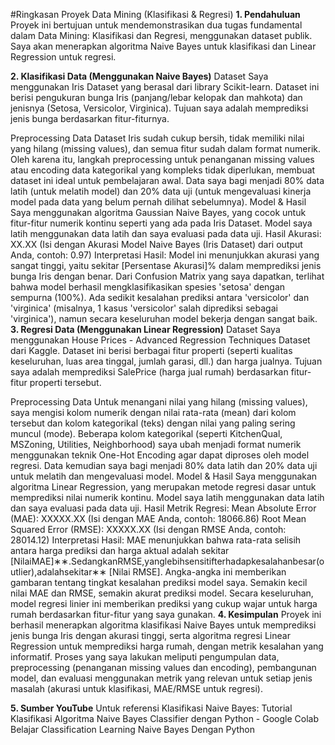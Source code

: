 #Ringkasan Proyek Data Mining (Klasifikasi & Regresi)
**1. Pendahuluan**
Proyek ini bertujuan untuk mendemonstrasikan dua tugas fundamental dalam Data Mining: Klasifikasi dan Regresi, menggunakan dataset publik. Saya akan menerapkan algoritma Naive Bayes untuk klasifikasi dan Linear Regression untuk regresi.

**2. Klasifikasi Data (Menggunakan Naive Bayes)**
Dataset
Saya menggunakan Iris Dataset yang berasal dari library Scikit-learn. Dataset ini berisi pengukuran bunga Iris (panjang/lebar kelopak dan mahkota) dan jenisnya (Setosa, Versicolor, Virginica). Tujuan saya adalah memprediksi jenis bunga berdasarkan fitur-fiturnya.

Preprocessing Data
Dataset Iris sudah cukup bersih, tidak memiliki nilai yang hilang (missing values), dan semua fitur sudah dalam format numerik. Oleh karena itu, langkah preprocessing untuk penanganan missing values atau encoding data kategorikal yang kompleks tidak diperlukan, membuat dataset ini ideal untuk pembelajaran awal.
Data saya bagi menjadi 80% data latih (untuk melatih model) dan 20% data uji (untuk mengevaluasi kinerja model pada data yang belum pernah dilihat sebelumnya).
Model & Hasil
Saya menggunakan algoritma Gaussian Naive Bayes, yang cocok untuk fitur-fitur numerik kontinu seperti yang ada pada Iris Dataset.
Model saya latih menggunakan data latih dan saya evaluasi pada data uji.
Hasil Akurasi: XX.XX (Isi dengan Akurasi Model Naive Bayes (Iris Dataset) dari output Anda, contoh: 0.97)
Interpretasi Hasil: Model ini menunjukkan akurasi yang sangat tinggi, yaitu sekitar [Persentase Akurasi]% dalam memprediksi jenis bunga Iris dengan benar. Dari Confusion Matrix yang saya dapatkan, terlihat bahwa model berhasil mengklasifikasikan spesies 'setosa' dengan sempurna (100%). Ada sedikit kesalahan prediksi antara 'versicolor' dan 'virginica' (misalnya, 1 kasus 'versicolor' salah diprediksi sebagai 'virginica'), namun secara keseluruhan model bekerja dengan sangat baik.
**3. Regresi Data (Menggunakan Linear Regression)**
Dataset
Saya menggunakan House Prices - Advanced Regression Techniques Dataset dari Kaggle. Dataset ini berisi berbagai fitur properti (seperti kualitas keseluruhan, luas area tinggal, jumlah garasi, dll.) dan harga jualnya. Tujuan saya adalah memprediksi SalePrice (harga jual rumah) berdasarkan fitur-fitur properti tersebut.

Preprocessing Data
Untuk menangani nilai yang hilang (missing values), saya mengisi kolom numerik dengan nilai rata-rata (mean) dari kolom tersebut dan kolom kategorikal (teks) dengan nilai yang paling sering muncul (mode).
Beberapa kolom kategorikal (seperti KitchenQual, MSZoning, Utilities, Neighborhood) saya ubah menjadi format numerik menggunakan teknik One-Hot Encoding agar dapat diproses oleh model regresi.
Data kemudian saya bagi menjadi 80% data latih dan 20% data uji untuk melatih dan mengevaluasi model.
Model & Hasil
Saya menggunakan algoritma Linear Regression, yang merupakan metode regresi dasar untuk memprediksi nilai numerik kontinu.
Model saya latih menggunakan data latih dan saya evaluasi pada data uji.
Hasil Metrik Regresi:
Mean Absolute Error (MAE): XXXXX.XX (Isi dengan MAE Anda, contoh: 18066.86)
Root Mean Squared Error (RMSE): XXXXX.XX (Isi dengan RMSE Anda, contoh: 28014.12)
Interpretasi Hasil: MAE menunjukkan bahwa rata-rata selisih antara harga prediksi dan harga aktual adalah sekitar  [NilaiMAE]∗∗.SedangkanRMSE,yanglebihsensitifterhadapkesalahanbesar(outlier),adalahsekitar∗∗ [Nilai RMSE]. Angka-angka ini memberikan gambaran tentang tingkat kesalahan prediksi model saya. Semakin kecil nilai MAE dan RMSE, semakin akurat prediksi model. Secara keseluruhan, model regresi linier ini memberikan prediksi yang cukup wajar untuk harga rumah berdasarkan fitur-fitur yang saya gunakan.
**4. Kesimpulan**
Proyek ini berhasil menerapkan algoritma klasifikasi Naive Bayes untuk memprediksi jenis bunga Iris dengan akurasi tinggi, serta algoritma regresi Linear Regression untuk memprediksi harga rumah, dengan metrik kesalahan yang informatif. Proses yang saya lakukan meliputi pengumpulan data, preprocessing (penanganan missing values dan encoding), pembangunan model, dan evaluasi menggunakan metrik yang relevan untuk setiap jenis masalah (akurasi untuk klasifikasi, MAE/RMSE untuk regresi).

**5. Sumber YouTube**
Untuk referensi Klasifikasi Naive Bayes:
Tutorial Klasifikasi Algoritma Naive Bayes Classifier dengan Python - Google Colab
Belajar Classification Learning Naive Bayes Dengan Python
